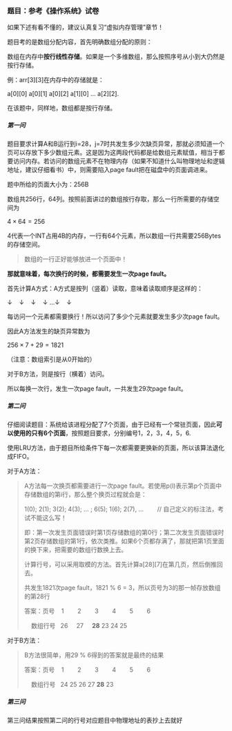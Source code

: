 ### 题目：参考《操作系统》试卷

如果下述有看不懂的，建议认真复习“虚拟内存管理”章节！

题目考的是数组分配内容，首先明确数组分配的原则：

数组在内存中<strong>按行线性存储</strong>。如果是一个多维数组，那么按照序号从小到大仍然是按行存储。

例：arr[3][3]在内存中的存储就是：

a[0][0]  a[0][1]  a[0][2]  a[1][0] ... a[2][2].

在该题中，同样地，数组都是按行存储。

##### 第一问

题目要求计算A和B运行到i=28，j=7时共发生多少次缺页异常，那就必须知道一个页可以存放下多少数组元素。这是因为这两段代码都是给数组元素赋值，相当于都要访问内存。若访问的数组元素不在物理内存（如果不知道什么叫物理地址和逻辑地址，建议仔细看书）中，则需要陷入page fault把在磁盘中的页面调进来。

题中所给的页面大小为：256B

数组共256行，64列。按照前面讲过的数组按行存取，那么一行所需要的存储空间为

$4\times 64=256$

4代表一个INT占用4B的内存，一行有64个元素，所以数组一行共需要256Bytes的存储空间。

> 数组的一行正好能够放进一个页面中！

<strong>那就意味着，每次换行的时候，都需要发生一次page fault。</strong>

首先计算A方式：A方式是按列（竖着）读取，意味着读取顺序是这样的：

↓    ↓    ↓    ↓  ...↓    ↓

每访问一个元素都需要换行！所以访问了多少个元素就要发生多少次page fault。

因此A方法发生的缺页异常数为

$256\times 7+29=1821$

（注意：数组索引是从0开始的）

对于B方法，则是按行（横着）访问。

所以每换一次行，发生一次page fault，一共发生29次page fault。

##### 第二问

仔细阅读题目：系统给该进程分配了7个页面，由于已经有一个常驻页面，因此<strong>可以使用的只有6个页面</strong>，按照题目要求，分别编号1，2，3，4，5，6.

使用LRU方法，由于题目所给条件下每一次都需要更换新的页面，所以该算法退化成FIFO。

对于A方法：

> A方法每一次换页都需要进行一次page fault。若使用p(l)表示第p个页面中存储数组的第i行，那么整个换页过程就会是：
> 
> 1(0); 2(1); 3(2); 4(3); ... ; 6(5); 1(6); 2(7), ...        // 自己定义的标注法，考试不能这么写！
> 
> 即：第一次发生页面错误时第1页存储数组的第0行；第二次发生页面错误时第2页存储数组的第1行，依次类推。如果6个页都存满了，那就把第1页里面的换下来，把需要的数组行数换上去。
> 
> 计算行号，可以采用取模的方法。首先计算a[28][7]在第几页，然后倒推回去。
> 
> 共发生1821次page fault，1821 % 6 = 3，所以页号为3的那一帧存放数组的第28行
> 
> 答案：页号    1        2        3        4        5        6
> 
>     数组行号   26      27        <strong>28</strong>          23         24          25

对于B方法：

> B方法很简单，用29 % 6得到的答案就是最终的结果
> 
> 答案：页号    1        2        3        4        5        6
> 
>     数组行号   24      25      26     27      <strong>28</strong>      23

##### 第三问

第三问结果按照第二问的行号对应题目中物理地址的表抄上去就好
